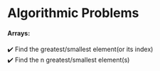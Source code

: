 # Algorithmic Problems
#### Arrays:
:heavy_check_mark: Find the greatest/smallest element(or its index) 
<br>
:heavy_check_mark: Find the n greatest/smallest element(s)

